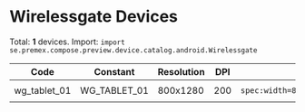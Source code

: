 # Wirelessgate Devices

Total: **1** devices. Import: `import se.premex.compose.preview.device.catalog.android.Wirelessgate`

| Code | Constant | Resolution | DPI | Compose Spec | Preview Usage |
|------|----------|------------|-----|-------------|---------------|
| wg_tablet_01 | WG_TABLET_01 | 800x1280 | 200 | `spec:width=800px,height=1280px,dpi=200` | `@Preview(device = Wirelessgate.WG_TABLET_01)` |

<!-- Generated automatically. Do not edit manually. -->
